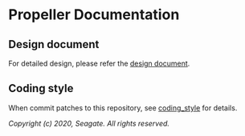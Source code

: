 Propeller Documentation
=======================

Design document
---------------

For detailed design, please refer the [design document](Proposal%20for%20IDM%20Lock%20Manager.docx).

Coding style
------------

When commit patches to this repository, see [coding_style](coding-style.md) for details.

*Copyright (c) 2020, Seagate. All rights reserved.*
